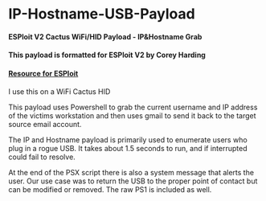 # IP-Hostname-USB-Payload

#### ESPloit V2 Cactus WiFi/HID Payload - IP&Hostname Grab

#### This payload is formatted for ESPloit V2 by Corey Harding
#### [Resource for ESPloit](https://github.com/exploitagency/ESPloitV2)

I use this on a WiFi Cactus HID 

This payload uses Powershell to grab the current username and IP address of the victims workstation and then uses gmail to send it back to the target source email account.

The IP and Hostname payload is primarily used to enumerate users who plug in a rogue USB. It takes about 1.5 seconds to run, and if interrupted could fail to resolve.

At the end of the PSX script there is also a system message that alerts the user. Our use case was to return the USB to the proper point of contact but can be modified or removed. The raw PS1 is included as well. 

